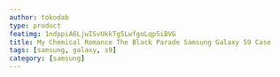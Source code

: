 ```yaml
---
author: tokodab
type: product
featimg: 1ndppiA6LjwISvUkkTg5LwfgoLqp5iBVG
title: My Chemical Romance The Black Parade Samsung Galaxy S9 Case
tags: [samsung, galaxy, s9]
category: [samsung]
---
```

